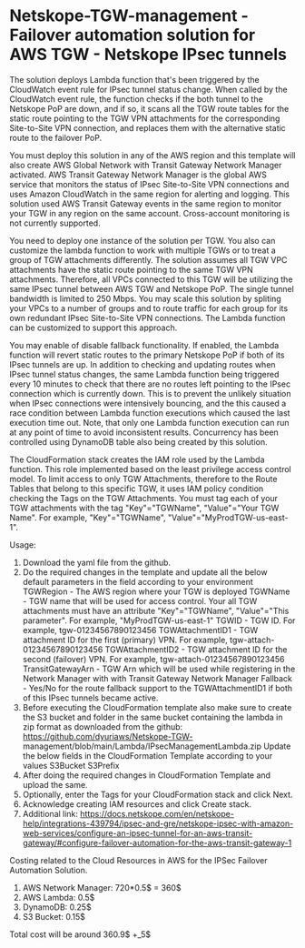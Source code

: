 # Netskope-TGW-management - Failover automation solution for AWS TGW - Netskope IPsec tunnels

The solution deploys Lambda function that's been triggered by the CloudWatch event rule for IPsec tunnel status change. When called by the CloudWatch event rule, the function checks if the both tunnel to the Netskope PoP are down, and if so, it scans all the TGW route tables for the static route pointing to the TGW VPN attachments for the corresponding Site-to-Site VPN connection, and replaces them with the alternative static route to the failover PoP.

You must deploy this solution in any of the  AWS region and this template will also create AWS Global Network with Transit Gateway Network Manager activated. AWS Transit Gateway Network Manager is the global AWS service that monitors the status of IPsec Site-to-Site VPN connections and uses Amazon CloudWatch in the same region for alerting and logging. This solution used AWS Transit Gateway events in the same region to monitor your TGW in any region on the same account. Cross-account monitoring is not currently supported.

You need to deploy one instance of the solution per TGW. You also can customize the lambda function to work with multiple TGWs or to treat a group of TGW attachments differently.
The solution assumes all TGW VPC attachments have the static route pointing to the same TGW VPN attachments. Therefore, all VPCs connected to this TGW will be utilizing the same IPsec tunnel between AWS TGW and Netskope PoP. The single tunnel bandwidth is limited to 250 Mbps. You may scale this solution by spliting your VPCs to a number of groups and to route traffic for each group for its own redundant IPsec Site-to-Site VPN connections. The Lambda function can be customized to support this approach.

You may enable of disable fallback functionality. If enabled, the Lambda function will revert static routes to the primary Netskope PoP if both of its IPsec tunnels are up.
In addition to checking and updating routes when IPsec tunnel status changes, the same Lambda function being triggered every 10 minutes to check that there are no routes left pointing to the IPsec connection which is currently down. This is to prevent the unlikely situation when IPsec connections were intensively bouncing, and the this caused a race condition between Lambda function executions which caused the last execution time out. Note, that only one Lambda function execution can run at any point of time to avoid inconsistent results. Concurrency has been controlled using DynamoDB table also being created by this solution.

The CloudFormation stack creates the IAM role used by the Lambda function. This role implemented based on the least privilege access control model. To limit access to only TGW Attachments, therefore to the Route Tables that belong to this specific TGW, it uses IAM policy condition checking the Tags on the TGW Attachments. You must tag each of your TGW attachments with the tag "Key"="TGWName", "Value"="Your TGW Name". For example, "Key"="TGWName", "Value"="MyProdTGW-us-east-1".

Usage:
1. Download the yaml file from the github.
2. Do the required changes in the template and update all the below default parameters in the field according to your environment
   TGWRegion - The AWS region where your TGW is deployed
   TGWName - TGW name that will be used for access control. Your all TGW attachments must have an attribute "Key"="TGWName", "Value"="This parameter". For example, "MyProdTGW-us-east-1"
   TGWID - TGW ID. For example, tgw-01234567890123456
   TGWAttachmentID1 - TGW attachment ID for the first (primary) VPN. For example, tgw-attach-01234567890123456
   TGWAttachmentID2 - TGW attachment ID for the second (failover) VPN. For example, tgw-attach-01234567890123456
   TransitGatewayArn - TGW Arn which will be used while registering in the Network Manager with with Transit Gateway Network Manager
   Fallback - Yes/No for the route fallback support to the TGWAttachmentID1 if both of this IPsec tunnels became active.
3. Before executing the CloudFormation template also make sure to create the S3 bucket and folder in the same bucket containing the lambda in zip format as downloaded from the github: https://github.com/dyuriaws/Netskope-TGW- 
   management/blob/main/Lambda/IPsecManagementLambda.zip
   Update the below fields in the CloudFormation Template according to your values
   S3Bucket
   S3Prefix
4. After doing the required changes in CloudFormation Template and upload the same.
5. Optionally, enter the Tags for your CloudFormation stack and click Next.
6. Acknowledge creating IAM resources and click Create stack.
7. Additional link: https://docs.netskope.com/en/netskope-help/integrations-439794/ipsec-and-gre/netskope-ipsec-with-amazon-web-services/configure-an-ipsec-tunnel-for-an-aws-transit-gateway/#configure-failover-automation-for-the-aws-transit-gateway-1

Costing related to the Cloud Resources in AWS for the IPSec Failover Automation Solution.
1. AWS Network Manager: 720*0.5$ = 360$
2. AWS Lambda: 0.5$
3. DynamoDB: 0.25$
4. S3 Bucket: 0.15$

Total cost will be around 360.9$ +_5$
